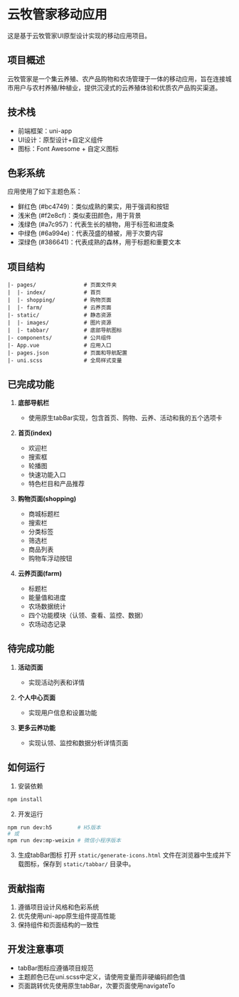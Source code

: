  # 云牧管家移动应用

这是基于云牧管家UI原型设计实现的移动应用项目。

## 项目概述

云牧管家是一个集云养殖、农产品购物和农场管理于一体的移动应用，旨在连接城市用户与农村养殖/种植业，提供沉浸式的云养殖体验和优质农产品购买渠道。

## 技术栈

- 前端框架：uni-app
- UI设计：原型设计+自定义组件
- 图标：Font Awesome + 自定义图标

## 色彩系统

应用使用了如下主题色系：
- 鲜红色 (#bc4749)：类似成熟的果实，用于强调和按钮
- 浅米色 (#f2e8cf)：类似麦田颜色，用于背景
- 浅绿色 (#a7c957)：代表生长的植物，用于标签和进度条
- 中绿色 (#6a994e)：代表茂盛的植被，用于次要内容
- 深绿色 (#386641)：代表成熟的森林，用于标题和重要文本

## 项目结构

```
|- pages/               # 页面文件夹
|  |- index/            # 首页
|  |- shopping/         # 购物页面
|  |- farm/             # 云养页面
|- static/              # 静态资源
|  |- images/           # 图片资源
|  |- tabbar/           # 底部导航图标
|- components/          # 公共组件
|- App.vue              # 应用入口
|- pages.json           # 页面和导航配置
|- uni.scss             # 全局样式变量
```

## 已完成功能

1. **底部导航栏**
   - 使用原生tabBar实现，包含首页、购物、云养、活动和我的五个选项卡

2. **首页(index)**
   - 欢迎栏
   - 搜索框
   - 轮播图
   - 快速功能入口
   - 特色栏目和产品推荐

3. **购物页面(shopping)**
   - 商城标题栏
   - 搜索栏
   - 分类标签
   - 筛选栏
   - 商品列表
   - 购物车浮动按钮

4. **云养页面(farm)**
   - 标题栏
   - 能量值和进度
   - 农场数据统计
   - 四个功能模块（认领、查看、监控、数据）
   - 农场动态记录

## 待完成功能

1. **活动页面**
   - 实现活动列表和详情

2. **个人中心页面**
   - 实现用户信息和设置功能

3. **更多云养功能**
   - 实现认领、监控和数据分析详情页面

## 如何运行

1. 安装依赖
```bash
npm install
```

2. 开发运行
```bash
npm run dev:h5        # H5版本
# 或
npm run dev:mp-weixin # 微信小程序版本
```

3. 生成tabBar图标
打开 `static/generate-icons.html` 文件在浏览器中生成并下载图标，保存到 `static/tabbar/` 目录中。

## 贡献指南

1. 遵循项目设计风格和色彩系统
2. 优先使用uni-app原生组件提高性能
3. 保持组件和页面结构的一致性

## 开发注意事项

- tabBar图标应遵循项目规范
- 主题颜色已在uni.scss中定义，请使用变量而非硬编码颜色值
- 页面跳转优先使用原生tabBar，次要页面使用navigateTo